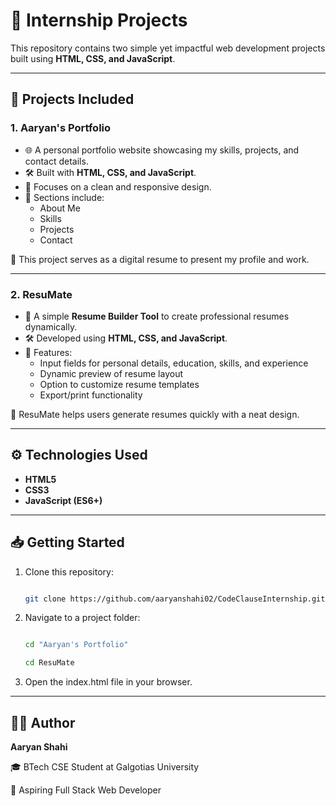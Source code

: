 # 🚀 Internship Projects

This repository contains two simple yet impactful web development projects built using **HTML, CSS, and JavaScript**.  

---

## 📂 Projects Included

### 1. **Aaryan's Portfolio**
- 🌐 A personal portfolio website showcasing my skills, projects, and contact details.  
- 🛠️ Built with **HTML, CSS, and JavaScript**.  
- 🎨 Focuses on a clean and responsive design.  
- 📑 Sections include:
  - About Me  
  - Skills  
  - Projects  
  - Contact  

🔗 This project serves as a digital resume to present my profile and work.

---

### 2. **ResuMate**
- 📝 A simple **Resume Builder Tool** to create professional resumes dynamically.  
- 🛠️ Developed using **HTML, CSS, and JavaScript**.  
- 🎯 Features:
  - Input fields for personal details, education, skills, and experience  
  - Dynamic preview of resume layout  
  - Option to customize resume templates  
  - Export/print functionality  

🔗 ResuMate helps users generate resumes quickly with a neat design.

---

## ⚙️ Technologies Used
- **HTML5**  
- **CSS3**  
- **JavaScript (ES6+)**

---

## 📥 Getting Started
1. Clone this repository:

   ```bash
   
   git clone https://github.com/aaryanshahi02/CodeClauseInternship.git

3. Navigate to a project folder:

   ```bash
   
   cd "Aaryan's Portfolio"
   
   cd ResuMate

4. Open the index.html file in your browser.

---

## 👨‍💻 Author

**Aaryan Shahi**

🎓 BTech CSE Student at Galgotias University

🌱 Aspiring Full Stack Web Developer

   



